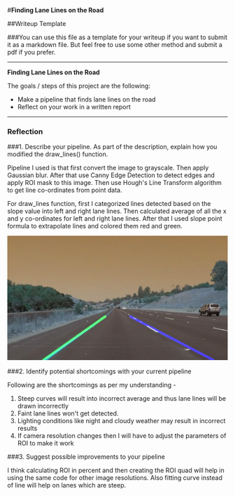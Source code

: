 #**Finding Lane Lines on the Road**

##Writeup Template

###You can use this file as a template for your writeup if you want to submit it as a markdown file. But feel free to use some other method and submit a pdf if you prefer.

---

**Finding Lane Lines on the Road**

The goals / steps of this project are the following:
* Make a pipeline that finds lane lines on the road
* Reflect on your work in a written report


[//]: # (Image References)

[image1]: ./examples/result.jpg "Result"

---

### Reflection

###1. Describe your pipeline. As part of the description, explain how you modified the draw_lines() function.

Pipeline I used is that first convert the image to grayscale. Then apply Gaussian blur.
After that use Canny Edge Detection to detect edges and apply ROI mask to this image.
Then use Hough's Line Transform algorithm to get line co-ordinates from point data.

For draw_lines function, first I categorized lines detected based on the slope value into left and right lane lines.
Then calculated average of all the x and y co-ordinates for left and right lane lines.
After that I used slope point formula to extrapolate lines and colored them red and green.

![alt text][image1]


###2. Identify potential shortcomings with your current pipeline

Following are the shortcomings as per my understanding -
1. Steep curves will result into incorrect average and thus lane lines will be drawn incorrectly
2. Faint lane lines won't get detected.
3. Lighting conditions like night and cloudy weather may result in incorrect results
4. If camera resolution changes then I will have to adjust the parameters of ROI to make it work


###3. Suggest possible improvements to your pipeline

I think calculating ROI in percent and then creating the ROI quad will help in using the same code for other image resolutions.
Also fitting curve instead of line will help on lanes which are steep.
